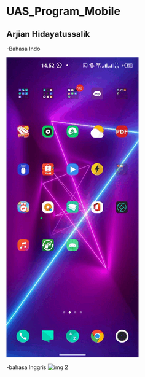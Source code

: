 # UAS_Program_Mobile

## Arjian Hidayatussalik 

-Bahasa Indo

![img 1](bhsindo.gif)


-bahasa Inggris
![img 2](bhs_inggris)
